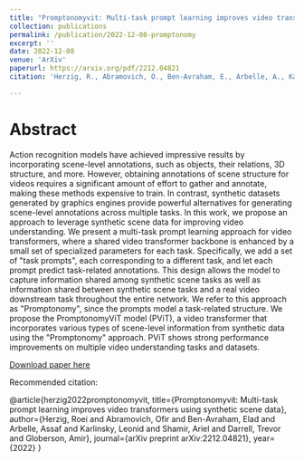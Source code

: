 ```yaml
---
title: "Promptonomyvit: Multi-task prompt learning improves video transformers using synthetic scene data"
collection: publications
permalink: /publication/2022-12-08-promptonomy
excerpt: ''
date: 2022-12-08
venue: 'ArXiv'
paperurl: https://arxiv.org/pdf/2212.04821
citation: 'Herzig, R., Abramovich, O., Ben-Avraham, E., Arbelle, A., Karlinsky, L., Shamir, A., Darrell, T. and Globerson, A., 2022. Promptonomyvit: Multi-task prompt learning improves video transformers using synthetic scene data. arXiv preprint arXiv:2212.04821.'

---
```

# Abstract

Action recognition models have achieved impressive results by incorporating scene-level annotations, such as objects, their relations, 3D structure, and more. However, obtaining annotations of scene structure for videos requires a significant amount of effort to gather and annotate, making these methods expensive to train. In contrast, synthetic datasets generated by graphics engines provide powerful alternatives for generating scene-level annotations across multiple tasks. In this work, we propose an approach to leverage synthetic scene data for improving video understanding. We present a multi-task prompt learning approach for video transformers, where a shared video transformer backbone is enhanced by a small set of specialized parameters for each task. Specifically, we add a set of "task prompts", each corresponding to a different task, and let each prompt predict task-related annotations. This design allows the model to capture information shared among synthetic scene tasks as well as information shared between synthetic scene tasks and a real video downstream task throughout the entire network. We refer to this approach as "Promptonomy", since the prompts model a task-related structure. We propose the PromptonomyViT model (PViT), a video transformer that incorporates various types of scene-level information from synthetic data using the "Promptonomy" approach. PViT shows strong performance improvements on multiple video understanding tasks and datasets.


[Download paper here](https://arxiv.org/pdf/2212.04821)

Recommended citation:

@article{herzig2022promptonomyvit,
  title={Promptonomyvit: Multi-task prompt learning improves video transformers using synthetic scene data},
  author={Herzig, Roei and Abramovich, Ofir and Ben-Avraham, Elad and Arbelle, Assaf and Karlinsky, Leonid and Shamir, Ariel and Darrell, Trevor and Globerson, Amir},
  journal={arXiv preprint arXiv:2212.04821},
  year={2022}
}